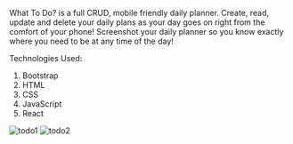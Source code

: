 What To Do? is a full CRUD, mobile friendly daily planner. Create, read, update and delete your daily plans as your day goes on right from the comfort of your phone!
Screenshot your daily planner so you know exactly where you need to be at any time of the day!

Technologies Used:
1) Bootstrap
2) HTML
3) CSS
4) JavaScript
5) React

![todo1](https://user-images.githubusercontent.com/99705240/230278778-7cb1e2c5-35c7-488b-8354-0d287c921442.JPG)
![todo2](https://user-images.githubusercontent.com/99705240/230278783-5a431b02-c6a6-4ff4-bbf4-f5ec95e65131.JPG)
